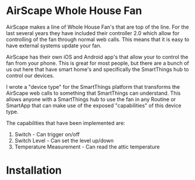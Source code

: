 # AirScape Whole House Fan

AirScape makes a line of Whole House Fan's that are top of the line.  For the last several years they have included their controller 2.0 which allow for controlling of the fan through normal web calls.  This means that it is easy to have external systems update your fan.

AirScape has their own iOS and Android app's that allow your to control the fan from your phone.  This is great for most people, but there are a bunch of us out here that have smart home's and specifically the SmartThings hub to control our devices.

I wrote a "device type" for the SmartThings platform that transforms the AirScape web calls to something that SmartThings can understand.  This allows anyone with a SmartThings hub to use the fan in any Routine or SmartApp that can make use of the exposed "capabilities" of this device type.

The capabilities that have been implemented are:

1. Switch - Can trigger on/off
1. Switch Level - Can set the level up/down
1. Temperature Measurement - Can read the attic temperature

# Installation
